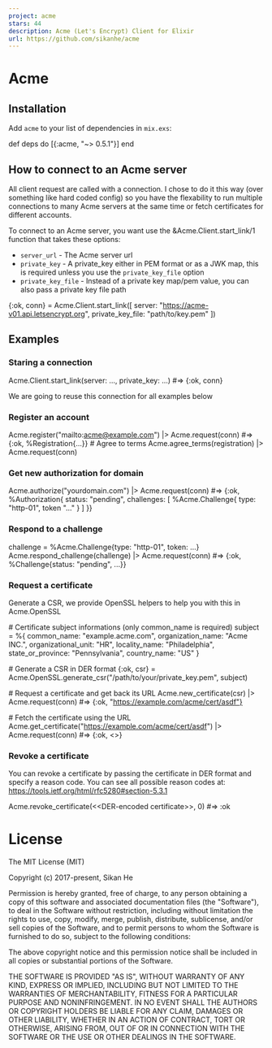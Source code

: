 ```yaml
---
project: acme
stars: 44
description: Acme (Let's Encrypt) Client for Elixir
url: https://github.com/sikanhe/acme
---
```


Acme
====

Installation
------------

Add `acme` to your list of dependencies in `mix.exs`:

def deps do
  \[{:acme, "~> 0.5.1"}\]
end

How to connect to an Acme server
--------------------------------

All client request are called with a connection. I chose to do it this way (over something like hard coded config) so you have the flexability to run multiple connections to many Acme servers at the same time or fetch certificates for different accounts.

To connect to an Acme server, you want use the &Acme.Client.start\_link/1 function that takes these options:

-   `server_url` - The Acme server url
-   `private_key` - A private\_key either in PEM format or as a JWK map, this is required unless you use the `private_key_file` option
-   `private_key_file` - Instead of a private key map/pem value, you can also pass a private key file path

{:ok, conn} \= Acme.Client.start\_link(\[
  server: "https://acme-v01.api.letsencrypt.org",
  private\_key\_file: "path/to/key.pem"
\])

Examples
--------

### Staring a connection

Acme.Client.start\_link(server: ..., private\_key: ...)
#=> {:ok, conn}

We are going to reuse this connection for all examples below

### Register an account

Acme.register("mailto:acme@example.com") |> Acme.request(conn)
#=> {:ok, %Registration{...}}
\# Agree to terms
Acme.agree\_terms(registration) |> Acme.request(conn)

### Get new authorization for domain

Acme.authorize("yourdomain.com") |> Acme.request(conn)
#=> {:ok, %Authorization{
  status: "pending",
  challenges: \[
    %Acme.Challenge{
      type: "http-01",
      token "..."
    }
  \]
}}

### Respond to a challenge

challenge \= %Acme.Challenge{type: "http-01", token: ...}
Acme.respond\_challenge(challenge) |> Acme.request(conn)
#=> {:ok, %Challenge{status: "pending", ...}}

### Request a certificate

Generate a CSR, we provide OpenSSL helpers to help you with this in Acme.OpenSSL

\# Certificate subject informations (only common\_name is required)
subject \= %{
  common\_name: "example.acme.com",
  organization\_name: "Acme INC.",
  organizational\_unit: "HR",
  locality\_name: "Philadelphia",
  state\_or\_province: "Pennsylvania",
  country\_name: "US"
}

\# Generate a CSR in DER format
{:ok, csr} \= Acme.OpenSSL.generate\_csr("/path/to/your/private\_key.pem", subject)

\# Request a certificate and get back its URL
Acme.new\_certificate(csr) |> Acme.request(conn)
#=> {:ok, "https://example.com/acme/cert/asdf"}

\# Fetch the certificate using the URL
Acme.get\_certificate("https://example.com/acme/cert/asdf")
|> Acme.request(conn)
#=> {:ok, <<DER-encoded certificate>>}

### Revoke a certificate

You can revoke a certificate by passing the certificate in DER format and specify a reason code. You can see all possible reason codes at: https://tools.ietf.org/html/rfc5280#section-5.3.1

Acme.revoke\_certificate(<<DER\-encoded certificate\>>, 0)
#=> :ok

License
=======

The MIT License (MIT)

Copyright (c) 2017-present, Sikan He

Permission is hereby granted, free of charge, to any person obtaining a copy of this software and associated documentation files (the "Software"), to deal in the Software without restriction, including without limitation the rights to use, copy, modify, merge, publish, distribute, sublicense, and/or sell copies of the Software, and to permit persons to whom the Software is furnished to do so, subject to the following conditions:

The above copyright notice and this permission notice shall be included in all copies or substantial portions of the Software.

THE SOFTWARE IS PROVIDED "AS IS", WITHOUT WARRANTY OF ANY KIND, EXPRESS OR IMPLIED, INCLUDING BUT NOT LIMITED TO THE WARRANTIES OF MERCHANTABILITY, FITNESS FOR A PARTICULAR PURPOSE AND NONINFRINGEMENT. IN NO EVENT SHALL THE AUTHORS OR COPYRIGHT HOLDERS BE LIABLE FOR ANY CLAIM, DAMAGES OR OTHER LIABILITY, WHETHER IN AN ACTION OF CONTRACT, TORT OR OTHERWISE, ARISING FROM, OUT OF OR IN CONNECTION WITH THE SOFTWARE OR THE USE OR OTHER DEALINGS IN THE SOFTWARE.
